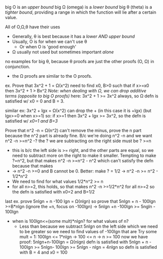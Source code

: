 big O is an *upper bound*
big Ω (omega) is a *lower bound*
big θ (theta) is a *tighter bound*, providing a range in which the function will lie after a certain value.

All of O,Ω,θ have their uses
- Generally, θ is best because it has a *lower AND upper bound*
- Usually, O is for when we can't use θ
	- Or when O is 'good enough'
- Ω usually not used but sometimes important *alone*

no examples for big θ, because θ proofs are just the other proofs (O, Ω) in conjunction.
- the Ω proofs are similar to the O proofs.

ex. Prove that 3x^2 + 1 = Ω(x^2)
need to find x0, B>0 such that if x>=x0 then 3x^2 + 1 > Bx^2
*Note: when dealing with Ω, we can drop additive terms (opposite to big O proofs)*
here: 3x^2 + 1 >= 3x^2 always, so Ω defn is satisfied w/ x0 = 0 and B = 3.

similar ex: 3x^2 + lgx = Ω(x^2)
can drop the + (in this case it is +lgx) (but lgx>=0 when x>=1)
so: if x>=1 then 3x^2 + lgx >= 3x^2, so the defn is satisfied w/ *x0=1 and B=3*

Prove that n^2 -n = Ω(n^2)
can't remove the minus, prove the n part because the n^2 part is already fine.
B/c we're doing n^2 -n and we want n^2 -n >=n^2 -?
the ? we are subtracting on the right side must be ? >=n
- this is b/c the left side is >= right, and the other parts are equal, so we need to subtract more on the right to make it smaller.
Tempting to make ?=n^2, but that makes n^2 -n >=n^2 - n^2 which can't satisfy the defn because that makes
- -> n^2 -n >=0 and B cannot be 0.
Better: make ? = 1/2 -> n^2 -n >= n^2 - 1/2\*n^2
- We need to find for what values 1/2\*n^2 >= n
- for all n>=2, this holds, so
that makes n^2 -n >=1/2\*n^2 for all n>=2
so the defn is satisfied with x0=2 and B=1/2

last ex. prove 5nlgn + n -100 lgn = Ω(nlgn)
so prove that 5nlgn + n - 100lgn >=B\*nlgn
(ignore the +n, focus on -100lgn) -> 5nlgn +n -100lgn >= 5ngln - 100lgn

- when is 100lgn<=(some mult)\*nlgn? for what values of n?
	- Less than because we subtract 5nlgn on the left side which we need to be greater so we need to find values of -100lgn that are 
Try some mult = 1: 100lgn <= 1\*nlgn -> 100 <= n -> n >= 100
now we have proof:
5nlgn+n-100lgn = Ω(nlgn) defn is satisfied with 
5nlgn + n - 100lgn >= 5nlgn- 100lgn >= 5nlgn - nlgn = 4nlgn
so defn is satisfied with B = 4 and x0 = 100